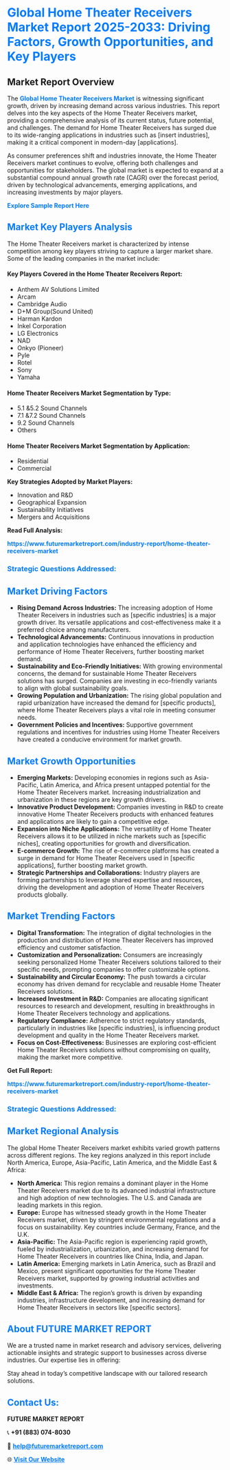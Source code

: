 <h1 style="color: #007BFF;">Global Home Theater Receivers Market Report 2025-2033: Driving Factors, Growth Opportunities, and Key Players</h1>

<section id="overview">
<h2>Market Report Overview</h2>
<p>The <a href="https://www.futuremarketreport.com/industry-report/home-theater-receivers-market" style="color: #007BFF; text-decoration: none;"><strong>Global Home Theater Receivers Market</strong></a> is witnessing significant growth, driven by increasing demand across various industries. This report delves into the key aspects of the Home Theater Receivers market, providing a comprehensive analysis of its current status, future potential, and challenges. The demand for Home Theater Receivers has surged due to its wide-ranging applications in industries such as [insert industries], making it a critical component in modern-day [applications].</p>
<p>As consumer preferences shift and industries innovate, the Home Theater Receivers market continues to evolve, offering both challenges and opportunities for stakeholders. The global market is expected to expand at a substantial compound annual growth rate (CAGR) over the forecast period, driven by technological advancements, emerging applications, and increasing investments by major players.</p>
</section>

<section id="overview">
<p><a href="https://www.futuremarketreport.com/request-sample/reportId=42923" style="color: #007BFF; text-decoration: none;"><strong>Explore Sample Report Here</strong></a></p>
</section>

<section id="key-players">
<h2 style="color: #007BFF;">Market Key Players Analysis</h2>
<p>The Home Theater Receivers market is characterized by intense competition among key players striving to capture a larger market share. Some of the leading companies in the market include:</p>
<h4>Key Players Covered in the Home Theater Receivers Report:</h4>
<ul><li>Anthem AV Solutions Limited</li><li>Arcam</li><li>Cambridge Audio</li><li>D+M Group(Sound United)</li><li>Harman Kardon</li><li>Inkel Corporation</li><li>LG Electronics</li><li>NAD</li><li>Onkyo (Pioneer)</li><li>Pyle</li><li>Rotel</li><li>Sony</li><li>Yamaha</li></ul>
<h4>Home Theater Receivers Market Segmentation by Type:</h4>
<ul><li>5.1 &amp;5.2 Sound Channels</li><li>7.1 &amp;7.2 Sound Channels</li><li>9.2 Sound Channels</li><li>Others</li></ul>

<h4>Home Theater Receivers Market Segmentation by Application:</h4>
<ul><li>Residential</li><li>Commercial</li></ul>
<p><strong>Key Strategies Adopted by Market Players:</strong></p>
<ul>
<li>Innovation and R&D</li>
<li>Geographical Expansion</li>
<li>Sustainability Initiatives</li>
<li>Mergers and Acquisitions</li>
</ul>
</section>

<section>
<p><strong>Read Full Analysis: </strong></p><a href="https://www.futuremarketreport.com/industry-report/home-theater-receivers-market" style="color: #007BFF; text-decoration: none;"><strong>https://www.futuremarketreport.com/industry-report/home-theater-receivers-market</strong></a>
<h3 style="color: #007BFF;">Strategic Questions Addressed:</h3>
</section>

<section id="driving-factors">
<h2 style="color: #007BFF;">Market Driving Factors</h2>
<ul>
<li><strong>Rising Demand Across Industries:</strong> The increasing adoption of Home Theater Receivers in industries such as [specific industries] is a major growth driver. Its versatile applications and cost-effectiveness make it a preferred choice among manufacturers.</li>
<li><strong>Technological Advancements:</strong> Continuous innovations in production and application technologies have enhanced the efficiency and performance of Home Theater Receivers, further boosting market demand.</li>
<li><strong>Sustainability and Eco-Friendly Initiatives:</strong> With growing environmental concerns, the demand for sustainable Home Theater Receivers solutions has surged. Companies are investing in eco-friendly variants to align with global sustainability goals.</li>
<li><strong>Growing Population and Urbanization:</strong> The rising global population and rapid urbanization have increased the demand for [specific products], where Home Theater Receivers plays a vital role in meeting consumer needs.</li>
<li><strong>Government Policies and Incentives:</strong> Supportive government regulations and incentives for industries using Home Theater Receivers have created a conducive environment for market growth.</li>
</ul>
</section>

<section id="growth-opportunities">
<h2 style="color: #007BFF;">Market Growth Opportunities</h2>
<ul>
<li><strong>Emerging Markets:</strong> Developing economies in regions such as Asia-Pacific, Latin America, and Africa present untapped potential for the Home Theater Receivers market. Increasing industrialization and urbanization in these regions are key growth drivers.</li>
<li><strong>Innovative Product Development:</strong> Companies investing in R&D to create innovative Home Theater Receivers products with enhanced features and applications are likely to gain a competitive edge.</li>
<li><strong>Expansion into Niche Applications:</strong> The versatility of Home Theater Receivers allows it to be utilized in niche markets such as [specific niches], creating opportunities for growth and diversification.</li>
<li><strong>E-commerce Growth:</strong> The rise of e-commerce platforms has created a surge in demand for Home Theater Receivers used in [specific applications], further boosting market growth.</li>
<li><strong>Strategic Partnerships and Collaborations:</strong> Industry players are forming partnerships to leverage shared expertise and resources, driving the development and adoption of Home Theater Receivers products globally.</li>
</ul>
</section>

<section id="trending-factors">
<h2 style="color: #007BFF;">Market Trending Factors</h2>
<ul>
<li><strong>Digital Transformation:</strong> The integration of digital technologies in the production and distribution of Home Theater Receivers has improved efficiency and customer satisfaction.</li>
<li><strong>Customization and Personalization:</strong> Consumers are increasingly seeking personalized Home Theater Receivers solutions tailored to their specific needs, prompting companies to offer customizable options.</li>
<li><strong>Sustainability and Circular Economy:</strong> The push towards a circular economy has driven demand for recyclable and reusable Home Theater Receivers solutions.</li>
<li><strong>Increased Investment in R&D:</strong> Companies are allocating significant resources to research and development, resulting in breakthroughs in Home Theater Receivers technology and applications.</li>
<li><strong>Regulatory Compliance:</strong> Adherence to strict regulatory standards, particularly in industries like [specific industries], is influencing product development and quality in the Home Theater Receivers market.</li>
<li><strong>Focus on Cost-Effectiveness:</strong> Businesses are exploring cost-efficient Home Theater Receivers solutions without compromising on quality, making the market more competitive.</li>
</ul>
</section>

<section>
<p><strong>Get Full Report: </strong></p><a href="https://www.futuremarketreport.com/industry-report/home-theater-receivers-market" style="color: #007BFF; text-decoration: none;"><strong>https://www.futuremarketreport.com/industry-report/home-theater-receivers-market</strong></a>
<h3 style="color: #007BFF;">Strategic Questions Addressed:</h3>
</section>


<section id="regional-analysis">
<h2 style="color: #007BFF;">Market Regional Analysis</h2>
<p>The global Home Theater Receivers market exhibits varied growth patterns across different regions. The key regions analyzed in this report include North America, Europe, Asia-Pacific, Latin America, and the Middle East & Africa:</p>
<ul>
<li><strong>North America:</strong> This region remains a dominant player in the Home Theater Receivers market due to its advanced industrial infrastructure and high adoption of new technologies. The U.S. and Canada are leading markets in this region.</li>
<li><strong>Europe:</strong> Europe has witnessed steady growth in the Home Theater Receivers market, driven by stringent environmental regulations and a focus on sustainability. Key countries include Germany, France, and the U.K.</li>
<li><strong>Asia-Pacific:</strong> The Asia-Pacific region is experiencing rapid growth, fueled by industrialization, urbanization, and increasing demand for Home Theater Receivers in countries like China, India, and Japan.</li>
<li><strong>Latin America:</strong> Emerging markets in Latin America, such as Brazil and Mexico, present significant opportunities for the Home Theater Receivers market, supported by growing industrial activities and investments.</li>
<li><strong>Middle East & Africa:</strong> The region’s growth is driven by expanding industries, infrastructure development, and increasing demand for Home Theater Receivers in sectors like [specific sectors].</li>
</ul>
</section>

<footer>
<h2 style="color: #007BFF;">About FUTURE MARKET REPORT</h2>
<p>We are a trusted name in market research and advisory services, delivering actionable insights and strategic support to businesses across diverse industries. Our expertise lies in offering:</p>

<p>Stay ahead in today’s competitive landscape with our tailored research solutions.</p>

<h2 style="color: #007BFF;">Contact Us:</h2>
<p><strong>FUTURE MARKET REPORT</strong></p>
<p>📞 <strong>+91 (883) 074-8030</strong></p>
<p>📧 <strong><a href="mailto:help@futuremarketreport.com" style="color: #007BFF;">help@futuremarketreport.com</a></strong></p>
<p>🌐 <strong><a href="https://www.futuremarketreport.com/" style="color: #007BFF;">Visit Our Website</a></strong></p>
</footer>